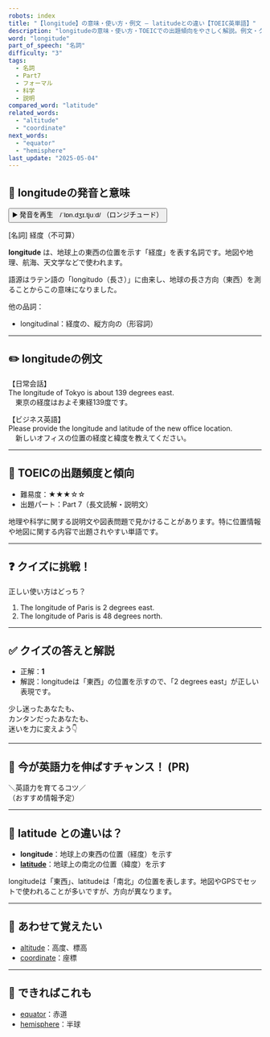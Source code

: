 ```yaml
---
robots: index
title: "【longitude】の意味・使い方・例文 ― latitudeとの違い【TOEIC英単語】"
description: "longitudeの意味・使い方・TOEICでの出題傾向をやさしく解説。例文・クイズ付きでlatitudeとの違いもわかりやすく学べます。"
word: "longitude"
part_of_speech: "名詞"
difficulty: "3"
tags:
  - 名詞
  - Part7
  - フォーマル
  - 科学
  - 説明
compared_word: "latitude"
related_words:
  - "altitude"
  - "coordinate"
next_words:
  - "equator"
  - "hemisphere"
last_update: "2025-05-04"
---
```


## 🔰 longitudeの発音と意味

<button class="play-audio" onclick="playTTS('longitude')">
  <span class="play-audio-main">
    ▶️ 発音を再生　/ˈlɒn.dʒɪ.tjuːd/
  </span>
  <span class="play-audio-sub">
    （ロンジチュード）
  </span>
</button>

[名詞] 経度（不可算）

**longitude** は、地球上の東西の位置を示す「経度」を表す名詞です。地図や地理、航海、天文学などで使われます。

語源はラテン語の「longitudo（長さ）」に由来し、地球の長さ方向（東西）を測ることからこの意味になりました。

他の品詞：  
- longitudinal：経度の、縦方向の（形容詞）

---

## ✏️ longitudeの例文

【日常会話】  
The longitude of Tokyo is about 139 degrees east.  
　東京の経度はおよそ東経139度です。

【ビジネス英語】  
Please provide the longitude and latitude of the new office location.  
　新しいオフィスの位置の経度と緯度を教えてください。

---

## 🎯 TOEICの出題頻度と傾向

- 難易度：★★★☆☆
- 出題パート：Part 7（長文読解・説明文）

地理や科学に関する説明文や図表問題で見かけることがあります。特に位置情報や地図に関する内容で出題されやすい単語です。

---

## ❓ クイズに挑戦！

正しい使い方はどっち？

1. The longitude of Paris is 2 degrees east.  
2. The longitude of Paris is 48 degrees north.

---

## ✅ クイズの答えと解説

- 正解：**1**
- 解説：longitudeは「東西」の位置を示すので、「2 degrees east」が正しい表現です。

少し迷ったあなたも、  
カンタンだったあなたも、  
迷いを力に変えよう👇️

---

## 🚀 今が英語力を伸ばすチャンス！ (PR)

<div class="info-center">
＼英語力を育てるコツ／<br>  
（おすすめ情報予定）
</div>

---

## 🤔  latitude との違いは？

- **longitude**：地球上の東西の位置（経度）を示す
- **[latitude](/word/latitude/)**：地球上の南北の位置（緯度）を示す

longitudeは「東西」、latitudeは「南北」の位置を表します。地図やGPSでセットで使われることが多いですが、方向が異なります。

---

## 🧩 あわせて覚えたい

- [altitude](/word/altitude/)：高度、標高
- [coordinate](/word/coordinate/)：座標

---

## 📖 できればこれも

- [equator](/word/equator/)：赤道
- [hemisphere](/word/hemisphere/)：半球

<!-- cvid: aid03_bid04 -->
